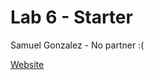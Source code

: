 # Lab 6 - Starter

Samuel Gonzalez - No partner :(

[Website](https://samglez11.github.io/Lab6_Starter/)
